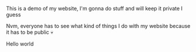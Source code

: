 This is a demo of my website, I'm gonna do stuff and will keep it private I guess


Nvm, everyone has to see what kind of things I do with my website because it has to be public 💀

Hello world
